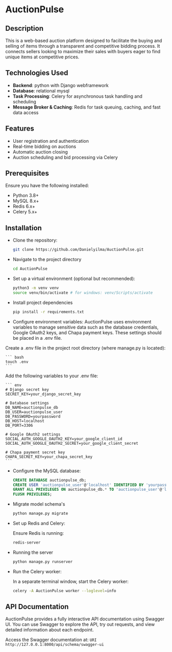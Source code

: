# AuctionPulse

## Description

This is a web-based auction platform designed to facilitate the buying and selling of items through a transparent and competitive bidding process. It connects sellers looking to maximize their sales with buyers eager to find unique items at competitive prices.

## Technologies Used

- **Backend**: python with Django webframework
- **Database**: relational mysql
- **Task Processing**: Celery for asynchronous task handling and scheduling
- **Message Broker & Caching**: Redis for task queuing, caching, and fast data access

## Features

- User registration and authentication
- Real-time bidding on auctions
- Automatic auction closing
- Auction scheduling and bid processing via Celery

## Prerequisites

Ensure you have the following installed:

- Python 3.8+
- MySQL 8.x+
- Redis 6.x+
- Celery 5.x+

## Installation

- Clone the repository: 

    ``` bash
    git clone https://github.com/Danielyilma/AuctionPulse.git
    ```


- Navigate to the project directory

    ``` bash
    cd AuctionPulse
    ```

- Set up a virtual environment (optional but recommended):

    ``` bash
    python3 -m venv venv
    source venv/bin/activate # for windows: venv/Scripts/activate
    ```

- Install project dependencies

    ``` bash
    pip install -r requirements.txt
    ```

- Configure environment variables:
AuctionPulse uses environment variables to manage sensitive data such as the database credentials, Google OAuth2 keys, and Chapa payment keys. These settings should be placed in a .env file.

Create a .env file in the project root directory (where manage.py is located):

    ``` bash
    touch .env
    ```
    
Add the following variables to your .env file:

    ``` env
    # Django secret key
    SECRET_KEY=your_django_secret_key

    # Database settings
    DB_NAME=auctionpulse_db
    DB_USER=auctionpulse_user
    DB_PASSWORD=yourpassword
    DB_HOST=localhost
    DB_PORT=3306

    # Google OAuth2 settings
    SOCIAL_AUTH_GOOGLE_OAUTH2_KEY=your_google_client_id
    SOCIAL_AUTH_GOOGLE_OAUTH2_SECRET=your_google_client_secret

    # Chapa payment secret key
    CHAPA_SECRET_KEY=your_chapa_secret_key
    ```

-  Configure the MySQL database:

    ``` sql
    CREATE DATABASE auctionpulse_db;
    CREATE USER 'auctionpulse_user'@'localhost' IDENTIFIED BY 'yourpassword';
    GRANT ALL PRIVILEGES ON auctionpulse_db.* TO 'auctionpulse_user'@'localhost';
    FLUSH PRIVILEGES;
    ```

- Migrate model schema's

    ``` bash
    python manage.py migrate
    ```

- Set up Redis and Celery:

  Ensure Redis is running:
    ``` bash
    redis-server
    ```

- Running the server

    ``` bash
    python manage.py runserver
    ```

- Run the Celery worker:

  In a separate terminal window, start the Celery worker:
    ``` bash
    celery -A AuctionPulse worker --loglevel=info
    ```

## API Documentation
AuctionPulse provides a fully interactive API documentation using Swagger UI. You can use Swagger to explore the API, try out requests, and view detailed information about each endpoint.

Access the Swagger documentation at:
    ``` URI
    http://127.0.0.1:8000/api/schema/swagger-ui
    ```
